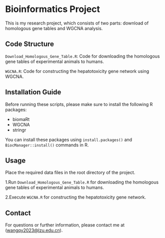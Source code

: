 # Bioinformatics Project

This is my research project, which consists of two parts: download of homologous gene tables and WGCNA analysis.

## Code Structure

`Download_Homologous_Gene_Table.R`: Code for downloading the homologous gene tables of experimental animals to humans.

`WGCNA.R`: Code for constructing the hepatotoxicity gene network using WGCNA.
 
## Installation Guide

Before running these scripts, please make sure to install the following R packages:

- biomaRt
- WGCNA
- stringr

You can install these packages using `install.packages()`  and  `BiocManager::install()`  commands in R.

## Usage

Place the required data files in the root directory of the project.

1.Run `Download_Homologous_Gene_Table.R` for downloading the homologous gene tables of experimental animals to humans.

2.Execute `WGCNA.R` for constructing the hepatotoxicity gene network.

## Contact

For questions or further information, please contact me at (wangqy2023@lzu.edu.cn).
